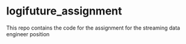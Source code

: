 # logifuture_assignment
This repo contains the code for the assignment for the streaming data engineer position
